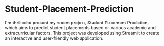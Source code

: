 # Student-Placement-Prediction
I'm thrilled to present my recent project, Student Placement Prediction, which aims to predict student placements based on various academic and extracurricular factors. This project was developed using Streamlit to create an interactive and user-friendly web application.

